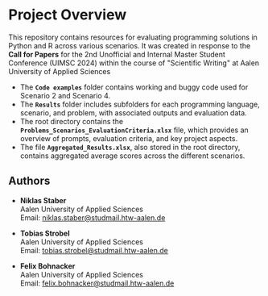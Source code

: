 # Project Overview

This repository contains resources for evaluating programming solutions in Python and R across various scenarios. It was created in response to the **Call for Papers** for the 2nd Unofficial and Internal Master Student Conference (UIMSC 2024) within the course of "Scientific Writing" at Aalen University of Applied Sciences

- The **`Code examples`** folder contains working and buggy code used for Scenario 2 and Scenario 4.
- The **`Results`** folder includes subfolders for each programming language, scenario, and problem, with associated outputs and evaluation data.
- The root directory contains the **`Problems_Scenarios_EvaluationCriteria.xlsx`** file, which provides an overview of prompts, evaluation criteria, and key project aspects.
- The file **`Aggregated_Results.xlsx`**, also stored in the root directory, contains aggregated average scores across the different scenarios.

## Authors
- **Niklas Staber**  
  Aalen University of Applied Sciences  
  Email: niklas.staber@studmail.htw-aalen.de

- **Tobias Strobel**  
  Aalen University of Applied Sciences  
  Email: tobias.strobel@studmail.htw-aalen.de

- **Felix Bohnacker**  
  Aalen University of Applied Sciences  
  Email: felix.bohnacker@studmail.htw-aalen.de